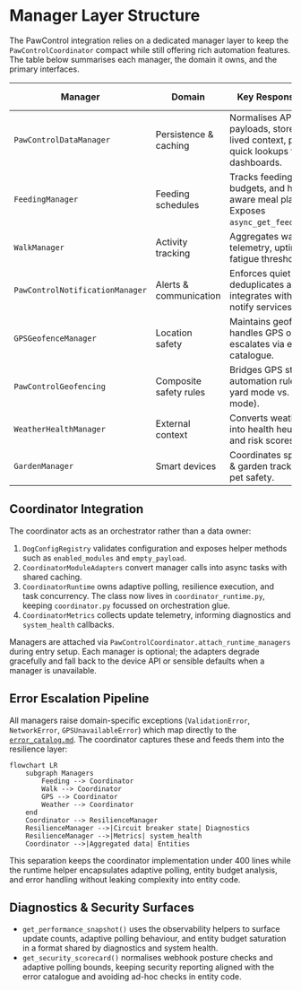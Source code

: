 # Manager Layer Structure

The PawControl integration relies on a dedicated manager layer to keep the
`PawControlCoordinator` compact while still offering rich automation features.
The table below summarises each manager, the domain it owns, and the primary
interfaces.

| Manager | Domain | Key Responsibilities | Consumed By |
| --- | --- | --- | --- |
| `PawControlDataManager` | Persistence & caching | Normalises API payloads, stores long-lived context, provides quick lookups for dashboards. | Coordinator, diagnostics, dashboard templates |
| `FeedingManager` | Feeding schedules | Tracks feedings, calorie budgets, and health-aware meal plans. Exposes `async_get_feeding_data`. | Sensor, binary_sensor, number, select entities |
| `WalkManager` | Activity tracking | Aggregates walk telemetry, uptime, and fatigue thresholds. | Sensor, button, diagnostics |
| `PawControlNotificationManager` | Alerts & communication | Enforces quiet-hours, deduplicates alerts, integrates with HA notify services. | Services layer, resilience alerts |
| `GPSGeofenceManager` | Location safety | Maintains geofences, handles GPS outages, escalates via error catalogue. | Geofencing automations, diagnostics |
| `PawControlGeofencing` | Composite safety rules | Bridges GPS state with automation rules (e.g. yard mode vs. walk mode). | Automations, repairs |
| `WeatherHealthManager` | External context | Converts weather feed into health heuristics and risk scores. | Sensor, resilience warnings |
| `GardenManager` | Smart devices | Coordinates sprinklers & garden tracking for pet safety. | Switch, automation routines |

## Coordinator Integration

The coordinator acts as an orchestrator rather than a data owner:

1. `DogConfigRegistry` validates configuration and exposes helper methods such
   as `enabled_modules` and `empty_payload`.
2. `CoordinatorModuleAdapters` convert manager calls into async tasks with
   shared caching.
3. `CoordinatorRuntime` owns adaptive polling, resilience execution, and task
   concurrency. The class now lives in `coordinator_runtime.py`, keeping
   `coordinator.py` focussed on orchestration glue.
4. `CoordinatorMetrics` collects update telemetry, informing diagnostics and
   `system_health` callbacks.

Managers are attached via `PawControlCoordinator.attach_runtime_managers` during
entry setup. Each manager is optional; the adapters degrade gracefully and fall
back to the device API or sensible defaults when a manager is unavailable.

## Error Escalation Pipeline

All managers raise domain-specific exceptions (`ValidationError`,
`NetworkError`, `GPSUnavailableError`) which map directly to the
[`error_catalog.md`](error_catalog.md). The coordinator captures these and
feeds them into the resilience layer:

```mermaid
flowchart LR
    subgraph Managers
        Feeding --> Coordinator
        Walk --> Coordinator
        GPS --> Coordinator
        Weather --> Coordinator
    end
    Coordinator --> ResilienceManager
    ResilienceManager -->|Circuit breaker state| Diagnostics
    ResilienceManager -->|Metrics| system_health
    Coordinator -->|Aggregated data| Entities
```

This separation keeps the coordinator implementation under 400 lines while the
runtime helper encapsulates adaptive polling, entity budget analysis, and
error handling without leaking complexity into entity code.

## Diagnostics & Security Surfaces

- `get_performance_snapshot()` uses the observability helpers to surface
  update counts, adaptive polling behaviour, and entity budget saturation in a
  format shared by diagnostics and system health.
- `get_security_scorecard()` normalises webhook posture checks and adaptive
  polling bounds, keeping security reporting aligned with the error catalogue
  and avoiding ad-hoc checks in entity code.
